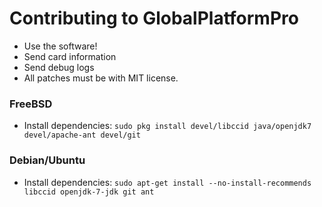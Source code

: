 # Contributing to GlobalPlatformPro
 * Use the software!
 * Send card information
 * Send debug logs
 * All patches must be with MIT license.

### FreeBSD
 * Install dependencies: `sudo pkg install devel/libccid java/openjdk7 devel/apache-ant devel/git`

### Debian/Ubuntu
 * Install dependencies: `sudo apt-get install --no-install-recommends libccid openjdk-7-jdk git ant`
